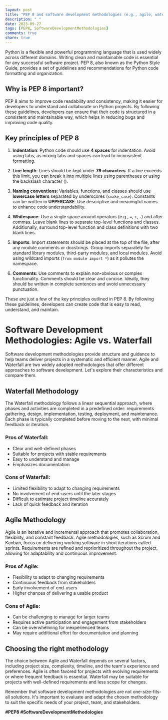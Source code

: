 ```yaml
---
layout: post
title: "PEP 8 and software development methodologies (e.g., agile, waterfall)"
description: " "
date: 2023-09-27
tags: [PEP8, SoftwareDevelopmentMethodologies]
comments: true
share: true
---
```


Python is a flexible and powerful programming language that is used widely across different domains. Writing clean and maintainable code is essential for any successful software project. PEP 8, also known as the Python Style Guide, provides a set of guidelines and recommendations for Python code formatting and organization.

## Why is PEP 8 important?

PEP 8 aims to improve code readability and consistency, making it easier for developers to understand and collaborate on Python projects. By following these guidelines, developers can ensure that their code is structured in a consistent and maintainable way, which helps in reducing bugs and improving code quality.

## Key principles of PEP 8

1. **Indentation**: Python code should use **4 spaces** for indentation. Avoid using tabs, as mixing tabs and spaces can lead to inconsistent formatting.

2. **Line length**: Lines should be kept under **79 characters**. If a line exceeds this limit, you can break it into multiple lines using parentheses or using the backslash character (\).

3. **Naming conventions**: Variables, functions, and classes should use **lowercase letters** separated by underscores (`snake_case`). Constants can be written in **UPPERCASE**. Use descriptive and meaningful names to enhance code understandability.

4. **Whitespace**: Use a single space around operators (e.g., `=`, `+`, `-`) and after commas. Leave blank lines to separate top-level functions and classes. Additionally, surround top-level function and class definitions with two blank lines.

5. **Imports**: Import statements should be placed at the top of the file, after any module comments or docstrings. Group imports separately for standard library modules, third-party modules, and local modules. Avoid using wildcard imports (`from module import *`) as it pollutes the namespace.

6. **Comments**: Use comments to explain non-obvious or complex functionality. Comments should be clear and concise. Ideally, they should be written in complete sentences and avoid unnecessary punctuation.

These are just a few of the key principles outlined in PEP 8. By following these guidelines, developers can create code that is easy to read, understand, and maintain.

# Software Development Methodologies: Agile vs. Waterfall

Software development methodologies provide structure and guidance to help teams deliver projects in a systematic and efficient manner. Agile and Waterfall are two widely adopted methodologies that offer different approaches to software development. Let's explore their characteristics and compare them.

## Waterfall Methodology

The Waterfall methodology follows a linear sequential approach, where phases and activities are completed in a predefined order: requirements gathering, design, implementation, testing, deployment, and maintenance. Each phase is typically completed before moving to the next, with minimal feedback or iteration.

### Pros of Waterfall:

- Clear and well-defined phases
- Suitable for projects with stable requirements
- Easy to understand and manage
- Emphasizes documentation

### Cons of Waterfall:

- Limited flexibility to adapt to changing requirements
- No involvement of end-users until the later stages
- Difficult to estimate project timeline accurately
- Lack of quick feedback and iteration

## Agile Methodology

Agile is an iterative and incremental approach that promotes collaboration, flexibility, and constant feedback. Agile methodologies, such as Scrum and Kanban, focus on delivering working software in short iterations called sprints. Requirements are refined and reprioritized throughout the project, allowing for adaptability and continuous improvement.

### Pros of Agile:

- Flexibility to adapt to changing requirements
- Continuous feedback from stakeholders
- Early involvement of end-users
- Higher chances of delivering a usable product

### Cons of Agile:

- Can be challenging to manage for larger teams
- Requires active participation and engagement from stakeholders
- Can be overwhelming for inexperienced teams
- May require additional effort for documentation and planning

## Choosing the right methodology

The choice between Agile and Waterfall depends on several factors, including project size, complexity, timeline, and the team's experience and preferences. Agile is often favored for projects with evolving requirements or where frequent feedback is essential. Waterfall may be suitable for projects with well-defined requirements and less scope for changes.

Remember that software development methodologies are not one-size-fits-all solutions. It's important to evaluate and adapt the chosen methodology to suit the specific needs of your project, team, and stakeholders.

**#PEP8 #SoftwareDevelopmentMethodologies**